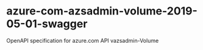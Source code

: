 # azure-com-azsadmin-volume-2019-05-01-swagger
OpenAPI specification for azure.com API vazsadmin-Volume
